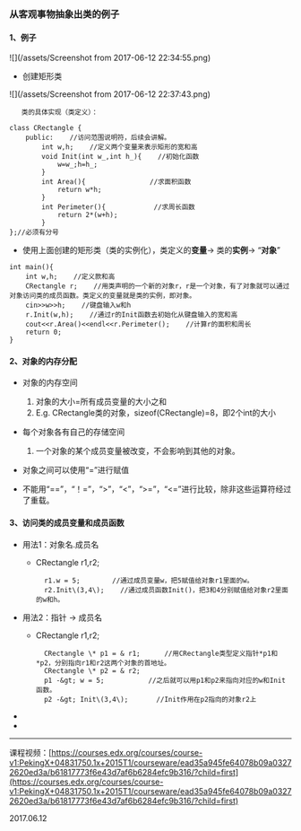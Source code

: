### 从客观事物抽象出类的例子

#### 1、例子

![](/assets/Screenshot from 2017-06-12 22:34:55.png)

* 创建矩形类

![](/assets/Screenshot from 2017-06-12 22:37:43.png)

```
   类的具体实现（类定义）：
```

```
class CRectangle {
    public:    //访问范围说明符，后续会讲解。
        int w,h;    //定义两个变量来表示矩形的宽和高
        void Init(int w_,int h_){    //初始化函数
            w=w_;h=h_;
        }
        int Area(){                //求面积函数
            return w*h;
        }
        int Perimeter(){            //求周长函数
            return 2*(w+h);
        }
};//必须有分号
```

* 使用上面创建的矩形类（类的实例化），类定义的**变量**→
  类的**实例**→
  “**对象**”

```
int main(){
    int w,h;    //定义款和高
    CRectangle r;    //用类声明的一个新的对象r，r是一个对象，有了对象就可以通过对象访问类的成员函数。类定义的变量就是类的实例，即对象。
    cin>>w>>h;    //键盘输入w和h
    r.Init(w,h);    //通过r的Init函数去初始化从键盘输入的宽和高
    cout<<r.Area()<<endl<<r.Perimeter();    //计算r的面积和周长
    return 0;
}
```

#### 2、对象的内存分配

* 对象的内存空间
  1. 对象的大小=所有成员变量的大小之和
  2. E.g. CRectangle类的对象，sizeof\(CRectangle\)=8，即2个int的大小
* 每个对象各有自己的存储空间
  1. 一个对象的某个成员变量被改变，不会影响到其他的对象。
* 对象之间可以使用“=”进行赋值

* 不能用“==”，“！=”，“&gt;”，“&lt;”，“&gt;=”，“&lt;=”进行比较，除非这些运算符经过了重载。

#### 3、访问类的成员变量和成员函数

* 用法1：对象名.成员名

  * CRectangle r1,r2;

    ```
      r1.w = 5;        //通过成员变量w，把5赋值给对象r1里面的w。
      r2.Init\(3,4\);    //通过成员函数Init()，把3和4分别赋值给对象r2里面的w和h。
    ```

* 用法2：指针 -&gt; 成员名

  * CRectangle r1,r2;

    ```
      CRectangle \* p1 = & r1;      //用CRectangle类型定义指针*p1和*p2，分别指向r1和r2这两个对象的首地址。
      CRectangle \* p2 = & r2;
      p1 -&gt; w = 5;           //之后就可以用p1和p2来指向对应的w和Init函数。
      p2 -&gt; Init\(3,4\);       //Init作用在p2指向的对象r2上
    ```

* 
* 
---

课程视频：[https://courses.edx.org/courses/course-v1:PekingX+04831750.1x+2015T1/courseware/ead35a945fe64078b09a03272620ed3a/b61817773f6e43d7af6b6284efc9b316/?child=first](https://courses.edx.org/courses/course-v1:PekingX+04831750.1x+2015T1/courseware/ead35a945fe64078b09a03272620ed3a/b61817773f6e43d7af6b6284efc9b316/?child=first)

2017.06.12

